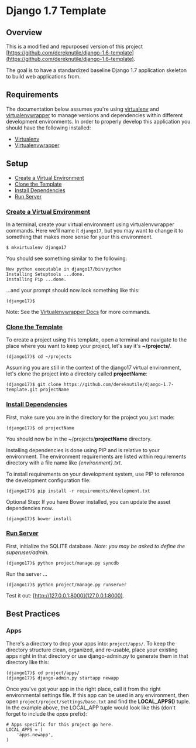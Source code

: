 # Django 1.7 Template

## Overview
This is a modified and repurposed version of this project [https://github.com/dereknutile/django-1.6-template](https://github.com/dereknutile/django-1.6-template).

The goal is to have a standardized baseline Django 1.7 application skeleton to build web applications from.

## Requirements
The documentation below assumes you're using [virtualenv](http://www.virtualenv.org/ "Virtualenv") and [virtualenvwrapper](http://virtualenvwrapper.readthedocs.org/ "Virtualenvwrapper") to manage versions and dependencies within different development environments.  In order to properly develop this application you should have the following installed:

* [Virtualenv](http://www.virtualenv.org/ "Virtualenv")
* [Virtualenvwrapper](http://virtualenvwrapper.readthedocs.org/ "Virtualenvwrapper")

## Setup

* [Create a Virtual Environment](#create-virtualenv)
* [Clone the Template](#clone-template)
* [Install Dependencies](#install-dependencies)
* [Run Server](#run-server)

### [Create a Virtual Environment](id:anchor-create-a-virtual-environment)

In a terminal, create your virtual environment using virtualenvwrapper commands.  Here we'll name it ```django17```, but you may want to change it to something that makes more sense for your this environment.

    $ mkvirtualenv django17

You should see something similar to the following:

    New python executable in django17/bin/python
    Installing Setuptools ...done.
    Installing Pip ...done.

…and your prompt should now look something like this:

    (django17)$

Note: See the [Virtualenvwrapper Docs](http://virtualenvwrapper.readthedocs.org/en/latest/command_ref.html "Virtualenvwrapper Docs") for more commands.

### [Clone the Template](id:anchor-clone-the-template)

To create a project using this template, open a terminal and navigate to the place where you want to keep your project, let's say it's **~/projects/**.

    (django17)$ cd ~/projects

Assuming you are still in the context of the django17 virtual environment, let's clone the project into a directory called **projectName**:

    (django17)$ git clone https://github.com/dereknutile/django-1.7-template.git projectName

### [Install Dependencies](id:anchor-install-dependencies)

First, make sure you are in the directory for the project you just made:

    (django17)$ cd projectName

You should now be in the ~/projects/**projectName** directory.


Installing dependencies is done using PIP and is relative to your environment.  The environment requirements are listed within requirements directory with a file name like _{environment}.txt_.

To install requirements on your development system, use PIP to reference the development configuration file:

    (django17)$ pip install -r requirements/development.txt

Optional Step: If you have Bower installed, you can update the asset dependencies now.
    
    (django17)$ bower install


### [Run Server](id:anchor-run-server)

First, initialize the SQLITE database.  *Note: you may be asked to define the superuser/admin*.

    (django17)$ python project/manage.py syncdb

Run the server ...

    (django17)$ python project/manage.py runserver

Test it out: [http://127.0.0.1:8000](127.0.0.1:8000).

## Best Practices

### Apps
There's a directory to drop your apps into: ```project/apps/```.  To keep the directory structure clean, organized, and re-usable, place your existing apps right in that directory or use django-admin.py to generate them in that directory like this:

    (django17)$ cd project/apps/
    (django17)$ django-admin.py startapp newapp

Once you've got your app in the right place, call it from the right environmental settings file.  If this app can be used in any environment, then open ```project/project/settings/base.txt``` and find the **LOCAL_APPS()** tuple.  In the example above, the LOCAL_APP tuple would look like this (don't forget to include the *apps* prefix):

    # Apps specific for this project go here.
    LOCAL_APPS = (
        'apps.newapp',
    )
